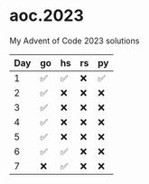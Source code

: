 # aoc.2023
My Advent of Code 2023 solutions

| Day | go                 | hs                 |  rs                | py                 |
| --- | ------------------ | ------------------ | ------------------ | ------------------ |
| 1   | :white_check_mark: | :white_check_mark: | :x:                | :white_check_mark: |
| 2   | :white_check_mark: | :x:                | :x:                | :x:                |
| 3   | :white_check_mark: | :x:                | :x:                | :x:                |
| 4   | :white_check_mark: | :x:                | :x:                | :x:                |
| 5   | :white_check_mark: | :x:                | :x:                | :x:                |
| 6   | :white_check_mark: | :white_check_mark: | :x:                | :x:                |
| 7   | :x:                | :white_check_mark: | :x:                | :x:                |
